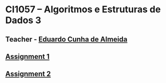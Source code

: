 # CI1057 – Algoritmos e Estruturas de Dados 3

## Teacher - [Eduardo Cunha de Almeida](https://scholar.google.com.br/citations?user=gHAq6Y0AAAAJ&hl=pt-BR)

## [Assignment 1](https://github.com/Eduardo-Kaluf/Alg3-CI1057/tree/master/RB)

## [Assignment 2](https://github.com/Eduardo-Kaluf/Alg3-CI1057/tree/master/HASH)

